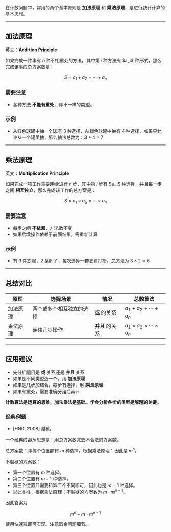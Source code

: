 

在计数问题中，常用的两个基本原则是 **加法原理** 和 **乘法原理**，是进行统计计算的基本思想。

---

## 加法原理

英文：**Addition Principle**

如果完成一件事有 $n$ 种不相重处的方法，其中第 $i$ 种方法有 $a_i\$ 种形式，那么完成该事的总方案数是：

$$
S = a_1 + a_2 + \cdots + a_n
$$

### 需要注意

* 各种方法 **不能有重处**，即不一样的类型。

### 示例

* 从红色球罐中抽一个球有 $3$ 种选择，从绿色球罐中抽有 $4$ 种选择，如果只允许从一个罐里抽，那么抽法总数为：$3 + 4 = 7$

---

## 乘法原理

英文：**Multiplication Principle**

如果完成一项工作需要连续进行 $n$ 步，其中第 $i$ 步有 $a_i\$ 种选择，并且每一步之间 **相互独立**，那么完成该工作的总方案是：

$$
S = a_1 \times a_2 \times \cdots \times a_n
$$

### 需要注意

* 每步之间 **不依赖**，方法数不变
* 如果后续操作依赖于前面结果，需重新计算

### 示例

* 有 $3$ 件衣服，$2$ 条裤子，每次选择一套衣裤打扮，总方法为 $3 \times 2 = 6$

---

## 总结对比

| 原理   | 选择场景         | 情况      | 总数算法                                           |
| ---- | ------------ | ------- | ---------------------------------------------- |
| 加法原理 | 两个或多个相互独立的选择 | **或** 的关系  | $a_1 + a_2 + \cdots + a_n$                |
| 乘法原理 | 连续几步操作       | **并且** 的关系 | $a_1 \times a_2 \times \cdots \times a_n$ |

---

## 应用建议

* 先分析题目是 **或** 关系还是 **并且** 关系
* 如果是不同类型选一个，用 **加法原理**
* 如果是几步加结合，每步有选择，用 **乘法原理**
* 如果有重处，需要准确分组后再计

**计数算法是运算的思维，加法乘法是基础。学会分析各步的类型是解题的关键。**


### 经典例题

- [HNOI 2008] 越狱。

一个经典的容斥思想是：用总方案数减去不合法的方案数。


总方案数：即每个位置都有 $m$ 种选择，根据乘法原理：因此是 $m^n$。

不越狱的方案数：

- 第一个位置有 $m$ 种选择。
- 第二个位置有 $m-1$ 种选择。
- 第三个位置只需要和第二个不同即可，因此也是 $m-1$ 种选择。
- 以此类推，根据乘法原理：不越狱的方案数为 $m\cdot m^{n-1}$。


因此答案为

$$
m^n-m\cdot m^{n-1}
$$

使用快速幂即可实现。注意取余问题细节。